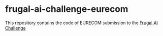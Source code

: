 # frugal-ai-challenge-eurecom
This repository contains the code of EURECOM submission to the [Frugal Ai Challenge](https://frugalaichallenge.org/)
